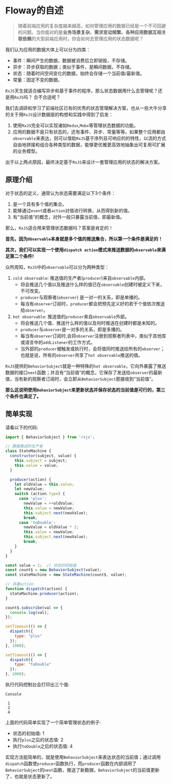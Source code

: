 # Floway的自述

> 随着前端应用的复杂度越来越高，如何管理应用的数据已经是一个不可回避的问题。当你面对的是**业务场景复杂、需求变动频繁、各种应用数据互相关联依赖**的大型前端应用时，你会如何去管理应用的状态数据呢？

我们认为应用的数据大体上可以分为四类：

- 事件：瞬间产生的数据，数据被消费后立即销毁，不存储。
- 异步：异步获取的数据；类似于事件，是瞬间数据，不存储。
- 状态：随着时间空间变化的数据，始终会存储一个当前值/最新值。
- 常量：固定不变的数据。

`RxJS`天生就适合编写异步和基于事件的程序，那么状态数据用什么去管理呢？还是用`RxJS`吗？ 合不合适呢？

我们去调研和学习了前端社区已有的优秀的状态管理解决方案，也从一些大牛分享的关于用`RxJS`设计数据层的构想和实践中得到了启发：

1. 使用`RxJS`完全可以实现诸如`Redux`,`Mobx`等管理状态数据的功能。
2. 应用的数据不是只有状态的，还有事件、异步、常量等等。如果整个应用都由`observable`来表达，则可以借助`RxJS`基于序列且可响应的的特性，以流的方式自由地拼接和组合各种类型的数据，能够更优雅更高效地抽象出可复用可扩展的业务模型。

出于以上两点原因，最终决定基于`RxJS`来设计一套管理应用的状态的解决方案。


## 原理介绍

对于状态的定义，通常认为状态需要满足以下3个条件：
1. 是一个具有多个值的集合。
2. 能够通过`event`或者`action`对值进行转换，从而得到新的值。
3. 有“当前值”的概念，对外一般只暴露当前值，即最新值。

那么，`RxJS`适合用来管理状态数据吗？答案是肯定的！

**首先，因为`Observable`本身就是多个值的推送集合，所以第一个条件是满足的！**

**其次，我们可以实现一个使用`dispatch action`模式来推送数据的`observable`来满足第二个条件!**

众所周知，`RxJS`中的`observable`可以分为两种类型：
1. `cold observable`: 推送值的生产者(`producer`)来自`observable`内部。
    - 将会推送几个值以及推送什么样的值已在`observable`创建时被定义下来，不可改变。
    - `producer`与观察者(`observer`) 是一对一的关系，即是单播的。
    - 每当有`observer`订阅时，`producer`都会把预先定义好的若干个值依次推送给`observer`。
2. `hot observable`: 推送值的`producer`来自`observable`外部。
    - 将会推送几个值、推送什么样的值以及何时推送在创建时都是未知的。
    - `producer`与`observer`是一对多的关系，即是多播的。
    - 每当有`observer`订阅时,会将`observer`注册到观察者列表中，类似于其他库或语言中的`addListener`的工作方式。
    - 当外部的`producer`被触发或执行时，会将值同时推送给所有的`observer`；也就是说，所有的`observer`共享了`hot observable`推送的值。
    

`RxJS`提供的`BehaviorSubject`就是一种特殊的`hot observable`，它向外暴露了推送数据的接口`next`函数；并且有“当前值”的概念，它保存了发送给`observer`的最新值，当有新的观察者订阅时，会立即从`BehaviorSubject`那接收到“当前值”。

**那么这说明使用`BehaviorSubject`来更新状态并保存状态的当前值是可行的，第三个条件也满足了。**

## 简单实现

请看以下的代码:

```javascript
import { BehaviorSubject } from 'rxjs';

// 数据推送的生产者
class StateMachine {
  constructor(subject, value) {
    this.subject = subject;
    this.value = value;
  }

  producer(action) {
    let oldValue = this.value;
    let newValue;
    switch (action.type) {
      case 'plus':
        newValue = ++oldValue;
        this.value = newValue;
        this.subject.next(newValue);
        break;
      case 'toDouble':
        newValue = oldValue * 2;
        this.value = newValue;
        this.subject.next(newValue);
        break;
    }
  }
}

const value = 1;  // 状态的初始值
const count$ = new BehaviorSubject(value);
const stateMachine = new StateMachine(count$, value);

// 派遣action
function dispatch(action) {
  stateMachine.producer(action);
}

count$.subscribe(val => {
  console.log(val);
});

setTimeout(() => {
  dispatch({
    type: "plus"
  });
}, 1000);

setTimeout(() => {
  dispatch({
    type: "toDouble"
  });
}, 2000);

```

执行代码控制台会打印出三个值:

```
Console

 1
 2
 4
```

上面的代码简单实现了一个简单管理状态的例子:
- 状态的初始值: 1
- 执行`plus`之后的状态值: 2
- 执行`toDouble`之后的状态值: 4

实现方法挺简单的，就是使用`BehaviorSubject`来表达状态的当前值；通过调用`dispatch`函数使`producer`函数执行，而`producer`函数在内部调用了`BehaviorSubject`的`next`函数，推送了新数据，`BehaviorSubject`的当前值更新了，也就是状态更新了。
